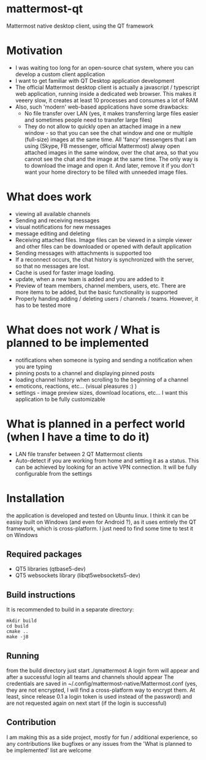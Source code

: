 # mattermost-qt
Mattermost native desktop client, using the QT framework

# Motivation
* I was waiting too long for an open-source chat system, where you can develop a custom client application
* I want to get familiar with QT Desktop application development
* The official Mattermost desktop client is actually a javascript / typescript web application, running inside a dedicated web browser. This makes it veeery slow, it creates at least 10 processes and consumes a lot of RAM
* Also, such 'modern' web-based applications have some drawbacks:
    * No file transfer over LAN (yes, it makes transferring large files easier and sometimes people need to transfer large files)
    * They do not allow to quickly open an attached image in a new window - so that you can see the chat window and one or multiple (full-size) images at the same time. All 'fancy' messengers that I am using (Skype, FB messenger, official Mattermost) alway open attached images in the same window, over the chat area, so that you cannot see the chat and the image at the same time. The only way is to download the image and open it. And later, remove it if you don't want your home directory to be filled with unneeded image files.

# What does work
* viewing all available channels
* Sending and receiving messages
* visual notifications for new messages
* message editing and deleting
* Receiving attached files. Image files can be viewed in a simple viewer and other files can be downloaded or opened with default application
* Sending messages with attachments is supported too
* If a reconnect occurs, the chat history is synchronized with the server, so that no messages are lost.
* Cache is used for faster image loading.
* update, when a new team is added and you are added to it
* Preview of team members, channel members, users, etc. There are more items to be added, but the basic functionality is supported
* Properly handing adding / deleting users / channels / teams. However, it has to be tested more

# What does not work / What is planned to be implemented
* notifications when someone is typing and sending a notification when you are typing
* pinning posts to a channel and displaying pinned posts
* loading channel history when scrolling to the beginning of a channel
* emoticons, reactions, etc... (visual pleasures :) )
* settings - image preview sizes, download locations, etc... I want this application to be fully customizable

# What is planned in a perfect world (when I have a time to do it)
* LAN file transfer between 2 QT Mattermost clients
* Auto-detect if you are working from home and setting it as a status. This can be achieved by looking for an active VPN connection. It will be fully configurable from the settings

# Installation
the application is developed and tested on Ubuntu linux. I think it can be easisy built on Windows (and even for Android ?), as it uses entirely the QT framework, which is cross-platform. I just need to find some time to test it on Windows

## Required packages
* QT5 libraries (qtbase5-dev)
* QT5 websockets library (libqt5websockets5-dev)

## Build instructions
It is recommended to build in a separate directory:

    mkdir build
    cd build
    cmake ..
    make -j8
    
## Running
from the build directory just start ./qmattermost
A login form will appear and after a successful login all teams and channels should appear
The credentials are saved in ~/.config/mattermost-native/Mattermost.conf (yes, they are not encrypted, I will find a cross-platform way to encrypt them. At least, since release 0.1 a login token is used instead of the password) and are
not requested again on next start (if the login is successful)

## Contribution
I am making this as a side project, mostly for fun / additional experience, so any contributions like bugfixes or any issues from the 'What is planned to be implemented' list are welcome

